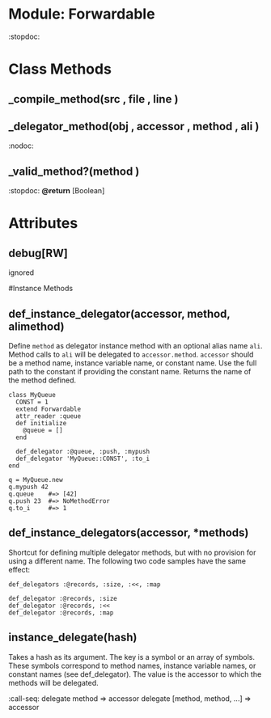 # Module: Forwardable
    

:stopdoc:


# Class Methods
## _compile_method(src , file , line ) [](#method-c-_compile_method)
## _delegator_method(obj , accessor , method , ali ) [](#method-c-_delegator_method)
:nodoc:
## _valid_method?(method ) [](#method-c-_valid_method?)
:stopdoc:
**@return** [Boolean] 

# Attributes
## debug[RW] [](#attribute-c-debug)
ignored


#Instance Methods
## def_instance_delegator(accessor, method, alimethod) [](#method-i-def_instance_delegator)
Define `method` as delegator instance method with an optional alias name
`ali`. Method calls to `ali` will be delegated to `accessor.method`. 
`accessor` should be a method name, instance variable name, or constant name. 
Use the full path to the constant if providing the constant name. Returns the
name of the method defined.

    class MyQueue
      CONST = 1
      extend Forwardable
      attr_reader :queue
      def initialize
        @queue = []
      end

      def_delegator :@queue, :push, :mypush
      def_delegator 'MyQueue::CONST', :to_i
    end

    q = MyQueue.new
    q.mypush 42
    q.queue    #=> [42]
    q.push 23  #=> NoMethodError
    q.to_i     #=> 1

## def_instance_delegators(accessor, *methods) [](#method-i-def_instance_delegators)
Shortcut for defining multiple delegator methods, but with no provision for
using a different name.  The following two code samples have the same effect:

    def_delegators :@records, :size, :<<, :map

    def_delegator :@records, :size
    def_delegator :@records, :<<
    def_delegator :@records, :map

## instance_delegate(hash) [](#method-i-instance_delegate)
Takes a hash as its argument.  The key is a symbol or an array of symbols. 
These symbols correspond to method names, instance variable names, or constant
names (see def_delegator).  The value is the accessor to which the methods
will be delegated.

:call-seq:
    delegate method => accessor
    delegate [method, method, ...] => accessor

